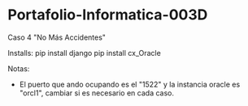 # Portafolio-Informatica-003D
Caso 4 "No Más Accidentes"

Installs:
pip install django
pip install cx_Oracle

Notas: 
- El puerto que ando ocupando es el "1522" y la instancia oracle es "orcl1", cambiar si es necesario en cada caso.
